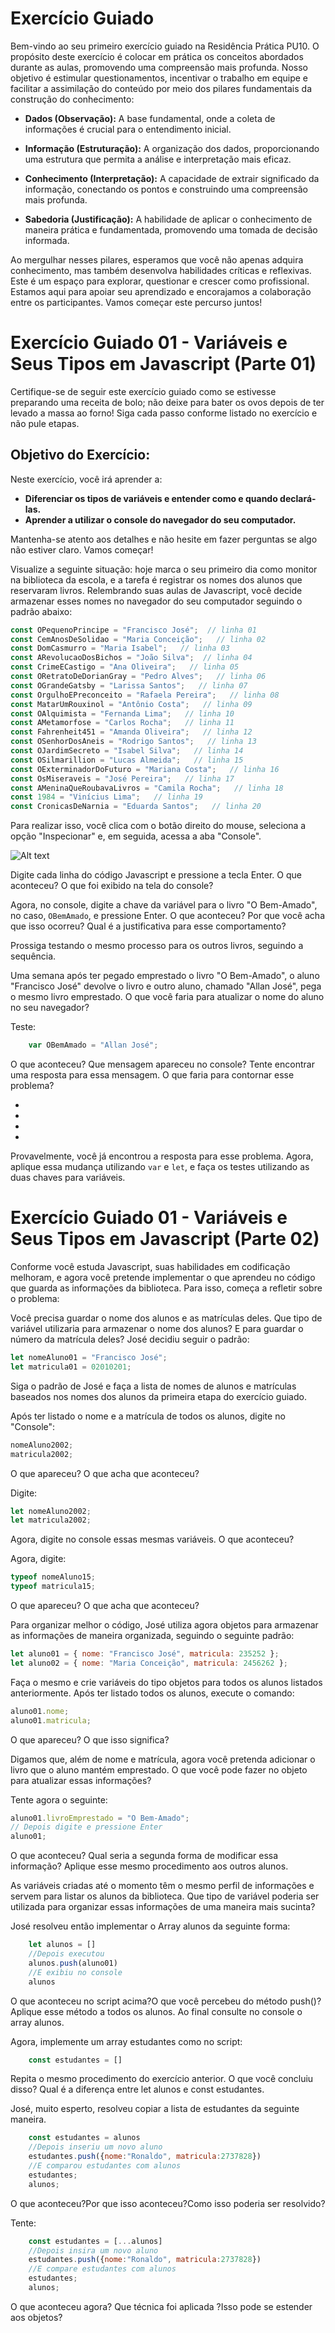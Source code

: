 
# Exercício Guiado

Bem-vindo ao seu primeiro exercício guiado na Residência Prática PU10. O propósito deste exercício é colocar em prática os conceitos abordados durante as aulas, promovendo uma compreensão mais profunda. Nosso objetivo é estimular questionamentos, incentivar o trabalho em equipe e facilitar a assimilação do conteúdo por meio dos pilares fundamentais da construção do conhecimento: 

- **Dados (Observação):** A base fundamental, onde a coleta de informações é crucial para o entendimento inicial.

- **Informação (Estruturação):** A organização dos dados, proporcionando uma estrutura que permita a análise e interpretação mais eficaz.

- **Conhecimento (Interpretação):** A capacidade de extrair significado da informação, conectando os pontos e construindo uma compreensão mais profunda.

- **Sabedoria (Justificação):** A habilidade de aplicar o conhecimento de maneira prática e fundamentada, promovendo uma tomada de decisão informada.

Ao mergulhar nesses pilares, esperamos que você não apenas adquira conhecimento, mas também desenvolva habilidades críticas e reflexivas. Este é um espaço para explorar, questionar e crescer como profissional. Estamos aqui para apoiar seu aprendizado e encorajamos a colaboração entre os participantes. Vamos começar este percurso juntos!

# Exercício Guiado 01 - Variáveis e Seus Tipos em Javascript (Parte 01)

Certifique-se de seguir este exercício guiado como se estivesse preparando uma receita de bolo; não deixe para bater os ovos depois de ter levado a massa ao forno! Siga cada passo conforme listado no exercício e não pule etapas.

## Objetivo do Exercício:

Neste exercício, você irá aprender a:

- **Diferenciar os tipos de variáveis e entender como e quando declará-las.**
- **Aprender a utilizar o console do navegador do seu computador.**

Mantenha-se atento aos detalhes e não hesite em fazer perguntas se algo não estiver claro. Vamos começar!

Visualize a seguinte situação: hoje marca o seu primeiro dia como monitor na biblioteca da escola, e a tarefa é registrar os nomes dos alunos que reservaram livros. Relembrando suas aulas de Javascript, você decide armazenar esses nomes no navegador do seu computador seguindo o padrão abaixo:
```javascript
const OPequenoPrincipe = "Francisco José";  // linha 01
const CemAnosDeSolidao = "Maria Conceição";   // linha 02
const DomCasmurro = "Maria Isabel";   // linha 03
const ARevolucaoDosBichos = "João Silva";  // linha 04
const CrimeECastigo = "Ana Oliveira";   // linha 05
const ORetratoDeDorianGray = "Pedro Alves";   // linha 06
const OGrandeGatsby = "Larissa Santos";   // linha 07
const OrgulhoEPreconceito = "Rafaela Pereira";   // linha 08
const MatarUmRouxinol = "Antônio Costa";   // linha 09
const OAlquimista = "Fernanda Lima";   // linha 10
const AMetamorfose = "Carlos Rocha";   // linha 11
const Fahrenheit451 = "Amanda Oliveira";   // linha 12
const OSenhorDosAneis = "Rodrigo Santos";   // linha 13
const OJardimSecreto = "Isabel Silva";   // linha 14
const OSilmarillion = "Lucas Almeida";   // linha 15
const OExterminadorDoFuturo = "Mariana Costa";   // linha 16
const OsMiseraveis = "José Pereira";   // linha 17
const AMeninaQueRoubavaLivros = "Camila Rocha";   // linha 18
const 1984 = "Vinícius Lima";   // linha 19
const CronicasDeNarnia = "Eduarda Santos";   // linha 20
```

Para realizar isso, você clica com o botão direito do mouse, seleciona a opção "Inspecionar" e, em seguida, acessa a aba "Console".

![Alt text](../assets/image-exe-01.png)

Digite cada linha do código Javascript e pressione a tecla Enter. O que aconteceu? O que foi exibido na tela do console?

Agora, no console, digite a chave da variável para o livro "O Bem-Amado", no caso, `OBemAmado`, e pressione Enter. O que aconteceu? Por que você acha que isso ocorreu? Qual é a justificativa para esse comportamento?

Prossiga testando o mesmo processo para os outros livros, seguindo a sequência. 




Uma semana após ter pegado emprestado o livro "O Bem-Amado", o aluno "Francisco José" devolve o livro e outro aluno, chamado "Allan José", pega o mesmo livro emprestado. O que você faria para atualizar o nome do aluno no seu navegador?

Teste:
```javascript
    var OBemAmado = "Allan José";
```

O que aconteceu? Que mensagem apareceu no console? Tente encontrar uma resposta para essa mensagem. O que faria para contornar esse problema?



-

-

-

-






Provavelmente, você já encontrou a resposta para esse problema. Agora, aplique essa mudança utilizando `var` e `let`, e faça os testes utilizando as duas chaves para variáveis.


# Exercício Guiado 01 - Variáveis e Seus Tipos em Javascript (Parte 02)

Conforme você estuda Javascript, suas habilidades em codificação melhoram, e agora você pretende implementar o que aprendeu no código que guarda as informações da biblioteca. Para isso, começa a refletir sobre o problema:

Você precisa guardar o nome dos alunos e as matrículas deles. Que tipo de variável utilizaria para armazenar o nome dos alunos? E para guardar o número da matrícula deles? José decidiu seguir o padrão:

```javascript
let nomeAluno01 = "Francisco José";
let matricula01 = 02010201;
```

Siga o padrão de José e faça a lista de nomes de alunos e matrículas baseados nos nomes dos alunos da primeira etapa do exercício guiado.

Após ter listado o nome e a matrícula de todos os alunos, digite no "Console":

```javascript
nomeAluno2002;
matricula2002;
```

O que apareceu? O que acha que aconteceu?

Digite:

```javascript
let nomeAluno2002;
let matricula2002;
```

Agora, digite no console essas mesmas variáveis. O que aconteceu?

Agora, digite:

```javascript
typeof nomeAluno15;
typeof matricula15;
```

O que apareceu? O que acha que aconteceu?

Para organizar melhor o código, José utiliza agora objetos para armazenar as informações de maneira organizada, seguindo o seguinte padrão:

```javascript
let aluno01 = { nome: "Francisco José", matricula: 235252 };
let aluno02 = { nome: "Maria Conceição", matricula: 2456262 };
```

Faça o mesmo e crie variáveis do tipo objetos para todos os alunos listados anteriormente. Após ter listado todos os alunos, execute o comando:

```javascript
aluno01.nome;
aluno01.matricula;
```

O que apareceu? O que isso significa?

Digamos que, além de nome e matrícula, agora você pretenda adicionar o livro que o aluno mantém emprestado. O que você pode fazer no objeto para atualizar essas informações?

Tente agora o seguinte:

```javascript
aluno01.livroEmprestado = "O Bem-Amado";
// Depois digite e pressione Enter
aluno01;
```

O que aconteceu? Qual seria a segunda forma de modificar essa informação? Aplique esse mesmo procedimento aos outros alunos.


As variáveis criadas até o momento têm o mesmo perfil de informações e servem para listar os alunos da biblioteca. Que tipo de variável poderia ser utilizada para organizar essas informações de uma maneira mais sucinta?

José resolveu então implementar o Array alunos da seguinte forma:
```javascript
    let alunos = []
    //Depois executou 
    alunos.push(aluno01)
    //E exibiu no console 
    alunos
```
O que aconteceu no script acima?O que você percebeu do método push()?
Aplique esse método a todos os alunos.
Ao final consulte no console o array alunos.

Agora, implemente um array estudantes como no script:
```javascript 
    const estudantes = []
```
Repita o mesmo procedimento do exercício anterior.
O que você concluiu disso? Qual é a diferença entre let alunos e const estudantes.


José, muito esperto, resolveu copiar a lista de estudantes da seguinte maneira.

```javascript
    const estudantes = alunos
    //Depois inseriu um novo aluno 
    estudantes.push({nome:"Ronaldo", matricula:2737828})
    //E comparou estudantes com alunos
    estudantes;
    alunos;
```
O que aconteceu?Por que isso aconteceu?Como isso poderia ser resolvido?

Tente:
```javascript
    const estudantes = [...alunos]
    //Depois insira um novo aluno
    estudantes.push({nome:"Ronaldo", matricula:2737828})
    //E compare estudantes com alunos
    estudantes;
    alunos;
```
O que aconteceu agora? Que técnica foi aplicada ?Isso pode se estender aos objetos?